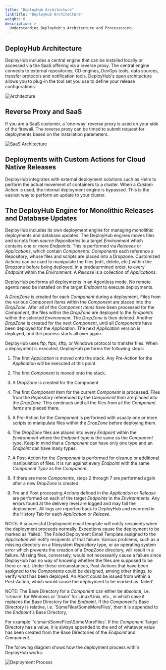 ```yaml
---
title: "DeployHub Architecture"
linkTitle: "DeployHub Architecture"
weight: 6
description: >
  Understanding DeployHub's Architecture and Processesing.
---
```


## DeployHub Architecture

DeployHub includes a central engine that can be installed locally or accessed via the SaaS offering via a reverse proxy. The central engine connects to external repositories, CD engines, DevOps tools, data sources, transfer protocols and notification tools. DeployHub's open architecture allows you to plug-in the tool set you use to define your release configurations.

![Architecture](/userguide/concepts/Architecture.png)

## Reverse Proxy and SaaS

If you are a SaaS customer, a 'one-way' reverse proxy is used on your side of the firewall. The reverse proxy can be timed to submit request for deployments based on the installation parameters.

![SaaS Architecture](/userguide/concepts/ReverseProxy.png)

## Deployments with Custom Actions for Cloud Native Releases

DeployHub integrates with external deployment solutions such as Helm to perform the actual movement of containers to a cluster. When a _Custom Action_ is used, the internal deployment engine is bypassed. This is the easiest way to perform an update to your cluster.

## The DeployHub Engine for Monolithic Releases and Database Updates

DeployHub includes its own deployment engine for managing monolithic deployments and database updates. The DeployHub engines moves files and scripts from source _Repositories_ to a target _Environment_ which contains one or more _Endpoints_. This is performed via _Releases_ or _Applications_, which contain _Components_. _Components_ each reference a Repository, whose files and scripts are placed into a Dropzone. Customized _Actions_ can be used to manipulate the files (edit, delete, etc.) within the Dropzone before being deployed, in a predetermined order, to every _Endpoint_ within the _Environment_. A _Release_ is a collection of _Applications._

DeployHub performs all deployments in an Agentless mode. No remote agents need be installed on the target _Endpoint_ to execute deployments.

A _DropZone_ is created for each _Component_ during a deployment. Files from the various _Component Items_ within the _Component_ are placed into the _DropZone_. After all of the _Component Items_ have been processed for the _Component_, the files within the _DropZone_ are deployed to the _Endpoints_ within the selected _Environment_. The _DropZone_ is then deleted. Another _DropZone_ is created for the next _Component_, until all _Components_ have been deployed for the _Application_. The next _Application_ version is deployed, and the process starts all over again.

DeployHub uses ftp, ftps, sftp, or Windows protocol to transfer files. When a deployment is executed, DeployHub performs the following steps:

1. The first _Application_ is moved onto the stack. Any Pre-Action for the _Application_ will be executed at this point.

1. The first _Component_ is moved onto the stack.

1. A _DropZone_ is created for the Component.

1. The first _Component Item_ for the current _Component_ is processed. Files from the _Repository_ referenced by the _Component Item_ are placed into the _DropZone_. This continues until all the files from all the _Component Items_ are placed there.

1. A Pre-Action for the _Component_ is performed with usually one or more scripts to manipulate files within the _DropZone_ before deploying them.

1. The _DropZone_ files are placed into every _Endpoint_ within the _Environment_ where the _Endpoint_ type is the same as the _Component_ type. Keep in mind that a _Component_ can have only one type and an _Endpoint_ can have many types.

1. A Post-Action for the _Component_ is performed for cleanup or additional manipulation of files. It is run against every _Endpoint_ with the same _Component Type_ as the _Component_.

1. If there are more _Components_, steps 2 through 7 are performed again after a new _DropZone_ is created.

1. Pre and Post processing _Actions_ defined in the _Application_ or _Release_ are performed on each of the target _Endpoints_ in the _Environments_. Any errors found at the delivery level are logged and may fail the deployment. All logs are reported back to DeployHub and recorded in the History Tab for each _Application_ or _Release_.

NOTE: A successful Deployment email template will notify recipients when the deployment proceeds normally. Exceptions cause the deployment to be marked as 'failed.' The Failed Deployment Email Template assigned to the _Application_ will notify recipients of that failure. Various problems, such as a missing directory on a filesystem _Repository_ type, or an operating system error which prevents the creation of a _DropZone_ directory, will result in a failure. Missing files, conversely, would not necessarily cause a failure since DeployHub has no way of knowing whether the files are supposed to be there or not. Under these circumstances, Post-Actions that have been assigned to the _Components_ could be designed, among other things, to verify what has been deployed. An Abort could be issued from within a Post-Action, which would cause the deployment to be marked as 'failed'.

NOTE: The Base Directory for a _Component_ can either be absolute, i.e. 'c:\main' for Windows or '/main' for Linux/Unix, etc., in which case it replaces the Base Directory for the _Endpoint_. If the _Component's_ Base Directory is relative, i.e. 'SomeFiles\SomeMoreFiles', then it is appended to the _Endpoint's_ Base Directory,

For example: 'c:\main\SomeFiles\SomeMoreFiles'. If the _Component_ Target Directory has a value, it is always appended to the end of whatever value has been created from the Base Directories of the _Endpoint_ and _Component_.

The following diagram shows how the deployment process within DeployHub works:

![Deployment Process](/userguide/concepts/ProcessFlow.jpg)
